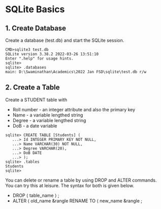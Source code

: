 # SQLite Basics

## 1. Create Database
Create a database (test.db) and start the SQLite session.

```
CMD>sqlite3 test.db
SQLite version 3.38.2 2022-03-26 13:51:10
Enter ".help" for usage hints.
sqlite>
sqlite> .databases
main: D:\Swaminathan\Academics\2022 Jan FSD\sqlite\test.db r/w
```

## 2. Create a Table
Create a STUDENT table with
* Roll number - an integer attribute and also the primary key
* Name - a variable lengthed string
* Degree - a variable lengthed string
* DoB - a date variable

```
sqlite> CREATE TABLE [Students] (
   ...> Id INTEGER PRIMARY KEY NOT NULL,
   ...> Name VARCHAR(30) NOT NULL,
   ...> Degree VARCHAR(20),
   ...> DoB DATE
   ...> );
sqlite> .tables
Students
sqlite>
```

You can delete or rename a table by using DROP and ALTER commands. You can try this at leisure. The syntax for both is given below.
* DROP &langle; table_name &rangle; ;
* ALTER &langle; old_name &rangle RENAME TO &langle; new_name &rangle ;
